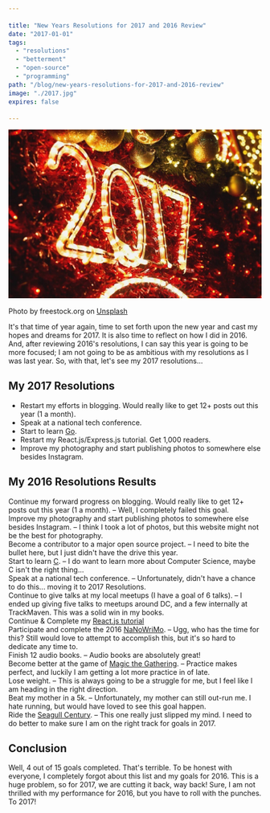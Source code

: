 ```yaml
---

title: "New Years Resolutions for 2017 and 2016 Review"
date: "2017-01-01"
tags:
  - "resolutions"
  - "betterment"
  - "open-source"
  - "programming"
path: "/blog/new-years-resolutions-for-2017-and-2016-review"
image: "./2017.jpg"
expires: false

---
```


<img src="./2017.jpg" class="img-fluid" alt="2017">
<p class="unsplash mb-4">Photo by freestock.org on <a href="https://unsplash.com/">Unsplash</a></p>

It's that time of year again, time to set forth upon the new year and cast my hopes and dreams for 2017. It is also time to reflect on how I did in 2016. And, after reviewing 2016's resolutions, I can say this year is going to be more focused; I am not going to be as ambitious with my resolutions as I was last year. So, with that, let's see my 2017 resolutions...

## My 2017 Resolutions

* Restart my efforts in blogging. Would really like to get 12+ posts out this year (1 a month).
* Speak at a national tech conference.
* Start to learn [Go](https://golang.org/).
* Restart my React.js/Express.js tutorial. Get 1,000 readers. 
* Improve my photography and start publishing photos to somewhere else besides Instagram.

## My 2016 Resolutions Results

<span class="text-danger"><i class="fa fa-times fa-fw"></i>  Continue my forward progress on blogging. Would really like to get 12+ posts out this year (1 a month).</span> &#8211; Well, I completely failed this goal.<br>
<span class="text-danger"><i class="fa fa-times fa-fw"></i>  Improve my photography and start publishing photos to somewhere else besides Instagram.</span> &#8211; I think I took a lot of photos, but this website might not be the best for photography.<br>
<span class="text-danger"><i class="fa fa-times fa-fw"></i>  Become a contributor to a major open source project.</span> &#8211; I need to bite the bullet here, but I just didn't have the drive this year.<br>
<span class="text-danger"><i class="fa fa-times fa-fw"></i>  Start to learn [C](http://c.learncodethehardway.org/book/).</span> &#8211; I do want to learn more about Computer Science, maybe C isn't the right thing...<br>
<span class="text-danger"><i class="fa fa-times fa-fw"></i>  Speak at a national tech conference.</span> &#8211; Unfortunately, didn't have a chance to do this... moving it to 2017 Resolutions.<br>
<span class="text-success"><i class="fa fa-check fa-fw"></i> Continue to give talks at my local meetups (I have a goal of 6 talks).</span> &#8211; I ended up giving five talks to meetups around DC, and a few internally at TrackMaven. This was a solid win in my books.<br>
<span class="text-danger"><i class="fa fa-times fa-fw"></i>  Continue & Complete my [React.js tutorial](http://www.joshfinnie.com/blog/reactjs-tutorial-part-1/)</span><br>
<span class="text-danger"><i class="fa fa-times fa-fw"></i>  Participate and complete the 2016 [NaNoWriMo](http://nanowrimo.org/).</span> &#8211; Ugg, who has the time for this? Still would love to attempt to accomplish this, but it's so hard to dedicate any time to.<br>
<span class="text-success"><i class="fa fa-check fa-fw"></i> Finish 12 audio books.</span> &#8211; Audio books are absolutely great!<br>
<span class="text-success"><i class="fa fa-check fa-fw"></i> Become better at the game of [Magic the Gathering](http://magic.wizards.com/).</span> &#8211; Practice makes perfect, and luckily I am getting a lot more practice in of late.<br>
<span class="text-success"><i class="fa fa-check fa-fw"></i> Lose weight.</span> &#8211;  This is always going to be a struggle for me, but I feel like I am heading in the right direction.<br>
<span class="text-danger"><i class="fa fa-times fa-fw"></i>  Beat my mother in a 5k.</span> &#8211;  Unfortunately, my mother can still out-run me. I hate running, but would have loved to see this goal happen.<br>
<span class="text-danger"><i class="fa fa-times fa-fw"></i>  Ride the [Seagull Century](http://www.seagullcentury.org/).</span> &#8211; This one really just slipped my mind. I need to do better to make sure I am on the right track for goals in 2017. <br>

## Conclusion

Well, 4 out of 15 goals completed. That's terrible. To be honest with everyone, I completely forgot about this list and my goals for 2016. This is a huge problem, so for 2017, we are cutting it back, way back! Sure, I am not thrilled with my performance for 2016, but you have to roll with the punches. To 2017!
